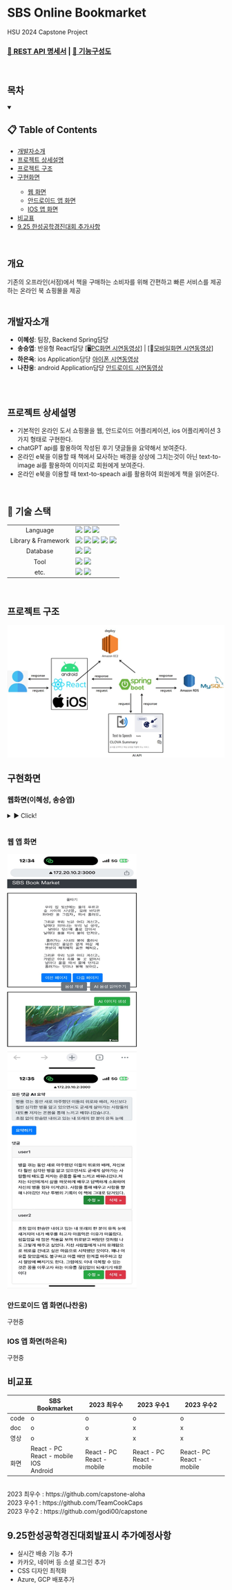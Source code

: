 # SBS Online Bookmarket
HSU 2024 Capstone Project
<h3><a href="https://shine-territory-e9e.notion.site/07680bdd72944508869fd49ae3224925?v=37539025f336409d958e9d0d0f73cffe">
      📜 REST API 명세서</a> | <a href="https://github.com/jihohyeseong/SBS/blob/main/image/SBS%EC%B5%9C%EC%A2%85%EA%B8%B0%EB%8A%A5%EA%B5%AC%EC%84%B1%EB%8F%841.png">
       📖 기능구성도</a></h3>
<br/>

## 목차
<details open>
  <summary><h2>📋 Table of Contents</h2></summary>
  <ul>
    <li><a href="#개발자소개">개발자소개</a></li>
    <li><a href="#프로젝트-상세설명">프로젝트 상세설명</a></li>
    <li><a href="#프로젝트-구조">프로젝트 구조</a></li>
    <li><a href="#구현화면">구현화면</a></li>
    <ul>
      <li><a href="#웹화면이혜성-송승엽">웹 화면</a></li>
      <li><a href="#안드로이드-앱-화면나찬웅">안드로이드 앱 화면</a></li>
      <li><a href="#ios-앱-화면하은옥">IOS 앱 화면</a></li>
    </ul>
    <li><a href="#비교표">비교표</a></li>
    <li><a href="#925한성공학경진대회발표시-추가예정사항">9.25 한성공학경진대회 추가사항</a></li>
  </ul> 
</details>
<br/>

## 개요
기존의 오프라인(서점)에서 책을 구매하는 소비자를 위해 간편하고 빠른 
서비스를 제공하는 온라인 북 쇼핑몰을 제공
<br/>
<br/>

## 개발자소개
+ **이혜성**: 팀장, Backend Spring담당
+ **송승엽**: 반응형 React담당 [🖥️[PC화면 시연동영상](https://www.youtube.com/watch?v=-A_0slTbHPo)] | [📱[모바일화면 시연동영상](https://www.youtube.com/watch?v=hej5DR7b_rE&t=1s)]
+ **하은옥**: ios Application담당 [아이폰 시연동영상](https://youtu.be/j4eroFaMCKU)
+ **나찬웅**: android Application담당 [안드로이드 시연동영상](https://youtu.be/CmmwL0ND3zA?si=giIplmFsghhF10fg)
<br/>
<br/>

## 프로젝트 상세설명
+ 기본적인 온라인 도서 쇼핑몰을 웹, 안드로이드 어플리케이션, ios 어플리케이션 3가지 형태로 구현한다.
+ chatGPT api를 활용하여 작성된 후기 댓글들을 요약해서 보여준다.
+ 온라인 e북을 이용할 때 책에서 묘사하는 배경을 상상에 그치는것이 아닌 text-to-image ai를 활용하여 이미지로 회원에게 보여준다.
+ 온라인 e북을 이용할 때 text-to-speach ai를 활용하여 회원에게 책을 읽어준다.

<br/>

## 📌 기술 스택
<div>
<table>
   <tr>
      <td colspan="2" align="center">
        Language
      </td>
      <td colspan="4">
        <img src="https://img.shields.io/badge/java-007396?style=for-the-badge&logo=java&logoColor=white">
        <img src="https://img.shields.io/badge/javascript-F7DF1E?style=for-the-badge&logo=javascript&logoColor=black">
        <img src="https://img.shields.io/badge/swift-F05138?style=for-the-badge&logo=swift&logoColor=white">
      </td>
   </tr>
   <tr>
      <td colspan="2" align="center">
        Library & Framework
      </td>
      <td colspan="4">
        <img src="https://img.shields.io/badge/react-61DAFB?style=for-the-badge&logo=react&logoColor=black"> 
        <img src="https://img.shields.io/badge/springboot-6DB33F?style=for-the-badge&logo=springboot&logoColor=white"> 
        <img src="https://img.shields.io/badge/spring data jpa-6DB33F?style=for-the-badge&logo=springboot&logoColor=white"> 
        <img src="https://img.shields.io/badge/spring security-6DB33F?style=for-the-badge&logo=springsecurity&logoColor=white"> 
        <img src="https://img.shields.io/badge/amazon ec2-FF9900?style=for-the-badge&logo=amazonec2&logoColor=white"> 
      </td>
   </tr>
   <tr>
      <td colspan="2" align="center">
        Database
      </td>
      <td colspan="4">
        <img src="https://img.shields.io/badge/mysql-4479A1?style=for-the-badge&logo=mysql&logoColor=white">
        <img src="https://img.shields.io/badge/amazon rds-527FFF?style=for-the-badge&logo=amazonrds&logoColor=white">
      </td>
   </tr>
   <tr>
      <td colspan="2" align="center">
        Tool
      </td>
      <td colspan="4">
          <img src="https://img.shields.io/badge/intellijidea-000000?style=for-the-badge&logo=intellijidea&logoColor=white">
          <img src="https://img.shields.io/badge/visualstudiocode-007ACC?style=for-the-badge&logo=visualstudiocode&logoColor=white">
      </td>
   </tr>
   <tr>
      <td colspan="2" align="center">
        etc.
      </td>
      <td colspan="4">
          <img src="https://img.shields.io/badge/figma-F24E1E?style=for-the-badge&logo=figma&logoColor=white">
          <img src="https://img.shields.io/badge/notion-000000?style=for-the-badge&logo=notion&logoColor=white">
      </td>
   </tr>
</table>
</div>
<br/>

## 프로젝트 구조
![프로젝트 구조](https://github.com/jihohyeseong/SBS/blob/main/image/27%EC%A1%B0_%EC%9D%B4%EB%AF%B8%EC%A7%80_%EC%A3%BC%EC%9A%94%20%EC%A0%81%EC%9A%A9%20%EA%B8%B0%EC%88%A0%20%EB%B0%8F%20%EA%B5%AC%EC%A1%B0.jpg)
<br/>

## 구현화면

### 웹화면(이혜성, 송승엽)
<details>
<summary> ▶️ Click! </summary>
<ul>
    <li>회원가입</li></li>
        <img src="https://github.com/jihohyeseong/SBS/blob/main/image/%ED%9A%8C%EC%9B%90%EA%B0%80%EC%9E%85.png" width="1300" height="500">
    <li>로그인</li>
        <img src="https://github.com/jihohyeseong/SBS/blob/main/image/%EB%A1%9C%EA%B7%B8%EC%9D%B8.png" width="1300" height="500">
    <li>메인페이지</li>
        <img src="https://github.com/jihohyeseong/SBS/blob/main/image/%EB%A9%94%EC%9D%B8%ED%8E%98%EC%9D%B4%EC%A7%80.png" width="1300" height="500">
    <li>책 상세페이지</li>
        <img src="https://github.com/jihohyeseong/SBS/blob/main/image/%EC%B1%85%EC%83%81%EC%84%B81.png" width="1300" height="500">
        <img src="https://github.com/jihohyeseong/SBS/blob/main/image/%EC%B1%85%EC%83%81%EC%84%B82.png" width="1300" height="500">
        <img src="https://github.com/jihohyeseong/SBS/blob/main/image/%EC%B1%85%EC%83%81%EC%84%B83.png" width="1300" height="500">
    <li>목록별 페이지</li>
        <img src="https://github.com/jihohyeseong/SBS/blob/main/image/%EB%AA%A9%EB%A1%9D%EB%B3%841.png" width="1300" height="500">
        <img src="https://github.com/jihohyeseong/SBS/blob/main/image/%EB%AA%A9%EB%A1%9D%EB%B3%842.png" width="1300" height="500">
        <img src="https://github.com/jihohyeseong/SBS/blob/main/image/%EB%AA%A9%EB%A1%9D%EB%B3%843.png" width="1300" height="500">
        <img src="https://github.com/jihohyeseong/SBS/blob/main/image/%EB%AA%A9%EB%A1%9D%EB%B3%844.png" width="1300" height="500">
    <li>장바구니</li>
        <img src="https://github.com/jihohyeseong/SBS/blob/main/image/%EC%9E%A5%EB%B0%94%EA%B5%AC%EB%8B%88.png" width="1300" height="500">
    <li>구매</li>
        <img src="https://github.com/jihohyeseong/SBS/blob/main/image/%EA%B5%AC%EB%A7%A4%EA%B2%B0%EC%A0%9C.jpg" width="300" height="500">
        <img src="https://github.com/jihohyeseong/SBS/blob/main/image/%EA%B5%AC%EB%A7%A4.png" width="1300" height="500">
    <li>마이메뉴</li>
        <img src="https://github.com/jihohyeseong/SBS/blob/main/image/%EB%A7%88%EC%9D%B4%EB%A9%94%EB%89%B4.png" width="1300" height="500">
    <li>관리자페이지</li>
        <img src="https://github.com/jihohyeseong/SBS/blob/main/image/%EA%B4%80%EB%A6%AC%EC%9E%90%ED%8E%98%EC%9D%B4%EC%A7%80.png" width="1300" height="500">
        <img src="https://github.com/jihohyeseong/SBS/blob/main/image/%EA%B4%80%EB%A6%AC%EC%9E%90%EC%9E%AC%EA%B3%A0.png" width="1300" height="500">
        <img src="https://github.com/jihohyeseong/SBS/blob/main/image/%EA%B4%80%EB%A6%AC%EC%9E%90%EC%A0%95%EC%82%B0.png" width="1300" height="500">
    <li>온라인e북</li>
        <img src="https://github.com/jihohyeseong/SBS/blob/main/image/%EC%98%A8%EB%9D%BC%EC%9D%B8E%EB%B6%81.png" width="1300" height="500">
    <li>후기 댓글 요약</li>
        <img src="https://github.com/jihohyeseong/SBS/blob/main/image/%EB%8C%93%EA%B8%80%EC%9A%94%EC%95%BD.png" width="1300" height="500">
    <li>TTS(Text-to-Speech)AI 책 읽어주기, 이미지변환</li>
        <img src="https://github.com/jihohyeseong/SBS/blob/main/image/ai.png" height="500">
</ul>
</details>
<br/>

### 웹 앱 화면
<img src="https://github.com/jihohyeseong/SBS/blob/main/image/%EC%9B%B9%EC%95%B11.jpg" width="300" height="500">
<img src="https://github.com/jihohyeseong/SBS/blob/main/image/%EC%9B%B9%EC%95%B12.jpg" width="300" height="500">
<br/>

### 안드로이드 앱 화면(나찬웅)
구현중
<br/>


### IOS 앱 화면(하은옥)
구현중
<br/>


## 비교표

<table class="tg"><thead>
  <tr>
    <th class="tg-fjfl"></th>
    <th class="tg-lklj">SBS Bookmarket</th>
    <th class="tg-lklj">2023 최우수</th>
    <th class="tg-lklj">2023 우수1</th>
    <th class="tg-lklj">2023 우수2</th>
  </tr></thead>
<tbody>
  <tr>
    <td class="tg-v56v">code</td>
    <td class="tg-fjfl">o</td>
    <td class="tg-fjfl">o</td>
    <td class="tg-fjfl">o</td>
    <td class="tg-fjfl">o</td>
  </tr>
  <tr>
    <td class="tg-v56v">doc</td>
    <td class="tg-fjfl">o</td>
    <td class="tg-fjfl">o</td>
    <td class="tg-fjfl">x</td>
    <td class="tg-fjfl">x</td>
  </tr>
  <tr>
    <td class="tg-v56v">영상</td>
    <td class="tg-fjfl">o</td>
    <td class="tg-fjfl">x</td>
    <td class="tg-fjfl">x</td>
    <td class="tg-fjfl">x</td>
  </tr>
  <tr>
    <td class="tg-v56v"><br>화면<br></td>
    <td class="tg-fjfl">React - PC<br>React - mobile<br>IOS<br>Android</td>
    <td class="tg-fjfl">React - PC<br>React - mobile</td>
    <td class="tg-fjfl">React - PC<br>React - mobile</td>
    <td class="tg-fjfl">React- PC<br>React - mobile</td>
  </tr>
</tbody></table>
<br/>
2023 최우수 : https://github.com/capstone-aloha     
<br/>
2023 우수1 : https://github.com/TeamCookCaps  
<br/>
2023 우수2 : https://github.com/godi00/capstone  

<br/>


## 9.25한성공학경진대회발표시 추가예정사항
+ 실시간 배송 기능 추가
+ 카카오, 네이버 등 소셜 로그인 추가
+ CSS 디자인 최적화
+ Azure, GCP 배포추가
